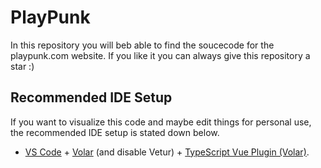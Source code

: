 # PlayPunk
In this repository you will beb able to find the soucecode for the playpunk.com website. If you like it you can always give this repository a star :)

## Recommended IDE Setup
If you want to visualize this code and maybe edit things for personal use, the recommended IDE setup is stated down below.
- [VS Code](https://code.visualstudio.com/) + [Volar](https://marketplace.visualstudio.com/items?itemName=Vue.volar) (and disable Vetur) + [TypeScript Vue Plugin (Volar)](https://marketplace.visualstudio.com/items?itemName=Vue.vscode-typescript-vue-plugin).
